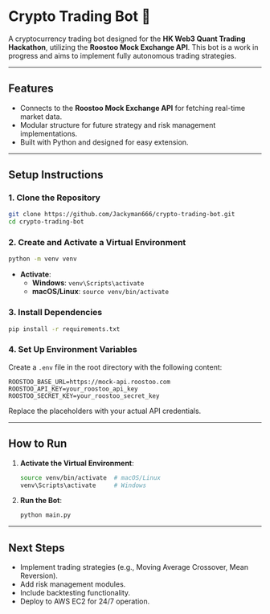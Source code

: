 # **Crypto Trading Bot** 🚀

A cryptocurrency trading bot designed for the **HK Web3 Quant Trading Hackathon**, utilizing the **Roostoo Mock Exchange API**. This bot is a work in progress and aims to implement fully autonomous trading strategies.

---

## **Features**
- Connects to the **Roostoo Mock Exchange API** for fetching real-time market data.
- Modular structure for future strategy and risk management implementations.
- Built with Python and designed for easy extension.

---

## **Setup Instructions**

### **1. Clone the Repository**
```bash
git clone https://github.com/Jackyman666/crypto-trading-bot.git
cd crypto-trading-bot
```

### **2. Create and Activate a Virtual Environment**
```bash
python -m venv venv
```

- **Activate**:
  - **Windows**: `venv\Scripts\activate`
  - **macOS/Linux**: `source venv/bin/activate`

### **3. Install Dependencies**
```bash
pip install -r requirements.txt
```

### **4. Set Up Environment Variables**
Create a `.env` file in the root directory with the following content:
```plaintext
ROOSTOO_BASE_URL=https://mock-api.roostoo.com
ROOSTOO_API_KEY=your_roostoo_api_key
ROOSTOO_SECRET_KEY=your_roostoo_secret_key
```

Replace the placeholders with your actual API credentials.

---

## **How to Run**
1. **Activate the Virtual Environment**:
   ```bash
   source venv/bin/activate  # macOS/Linux
   venv\Scripts\activate     # Windows
   ```

2. **Run the Bot**:
   ```bash
   python main.py
   ```

---

## **Next Steps**
- Implement trading strategies (e.g., Moving Average Crossover, Mean Reversion).
- Add risk management modules.
- Include backtesting functionality.
- Deploy to AWS EC2 for 24/7 operation.

